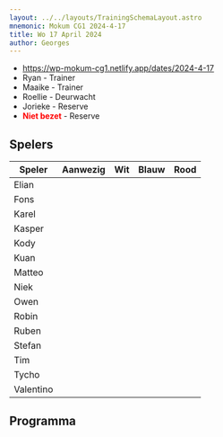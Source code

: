 ```yaml
---
layout: ../../layouts/TrainingSchemaLayout.astro
mnemonic: Mokum CG1 2024-4-17
title: Wo 17 April 2024
author: Georges
---
```


- https://wp-mokum-cg1.netlify.app/dates/2024-4-17
- Ryan - Trainer
- Maaike - Trainer
- Roellie - Deurwacht
- Jorieke - Reserve
- <span style="color:red">**Niet bezet**</span> - Reserve
## Spelers
| Speler | Aanwezig | Wit | Blauw | Rood |
|--------|----------|-----|-------|------|
| Elian | | | | | |
| Fons | | | | | |
| Karel | | | | | |
| Kasper | | | | | |
| Kody | | | | | |
| Kuan | | | | | |
| Matteo | | | | | |
| Niek | | | | | |
| Owen | | | | | |
| Robin | | | | | |
| Ruben | | | | | |
| Stefan | | | | | |
| Tim | | | | | |
| Tycho | | | | | |
| Valentino | | | | | |
## Programma




